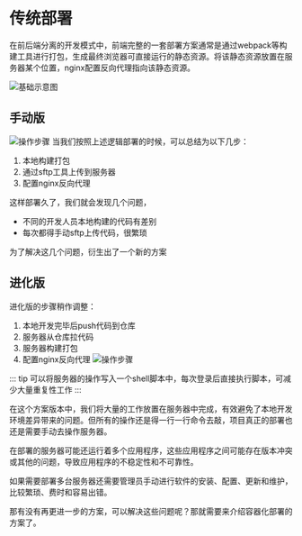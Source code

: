 # 传统部署

在前后端分离的开发模式中，前端完整的一套部署方案通常是通过webpack等构建工具进行打包，生成最终浏览器可直接运行的静态资源。将该静态资源放置在服务器某个位置，nginx配置反向代理指向该静态资源。

![基础示意图](@assets/deploy_basic.png)

## 手动版
![操作步骤](@assets/deploy_basic_one.png)
当我们按照上述逻辑部署的时候，可以总结为以下几步：
1. 本地构建打包
2. 通过sftp工具上传到服务器
3. 配置nginx反向代理

这样部署久了，我们就会发现几个问题，
- 不同的开发人员本地构建的代码有差别
- 每次都得手动sftp上传代码，很繁琐

为了解决这几个问题，衍生出了一个新的方案

## 进化版
进化版的步骤稍作调整：
1. 本地开发完毕后push代码到仓库
2. 服务器从仓库拉代码
3. 服务器构建打包
4. 配置nginx反向代理
![操作步骤](@assets/deploy_basic_two.png)

::: tip
可以将服务器的操作写入一个shell脚本中，每次登录后直接执行脚本，可减少大量重复性工作
:::

在这个方案版本中，我们将大量的工作放置在服务器中完成，有效避免了本地开发环境差异带来的问题。但所有的操作还是得一行一行命令去敲，项目真正的部署也还是需要手动去操作服务器。

在部署的服务器可能还运行着多个应用程序，这些应用程序之间可能存在版本冲突或其他的问题，导致应用程序的不稳定性和不可靠性。

如果需要部署多台服务器还需要管理员手动进行软件的安装、配置、更新和维护，比较繁琐、费时和容易出错。

那有没有再更进一步的方案，可以解决这些问题呢？那就需要来介绍容器化部署的方案了。
